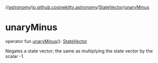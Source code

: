//[astronomy](../../../index.md)/[io.github.cosinekitty.astronomy](../index.md)/[StateVector](index.md)/[unaryMinus](unary-minus.md)

# unaryMinus

operator fun [unaryMinus](unary-minus.md)(): [StateVector](index.md)

Negates a state vector; the same as multiplying the state vector by the scalar -1.
